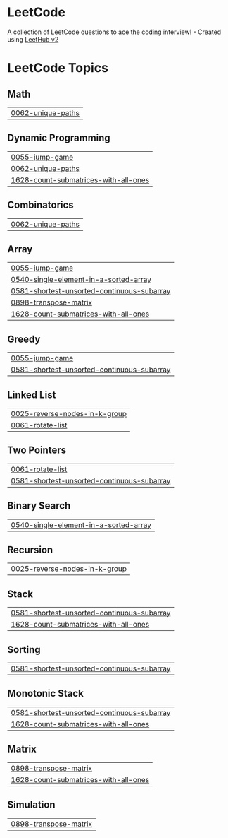 # LeetCode
A collection of LeetCode questions to ace the coding interview! - Created using [LeetHub v2](https://github.com/arunbhardwaj/LeetHub-2.0)

<!---LeetCode Topics Start-->
# LeetCode Topics
## Math
|  |
| ------- |
| [0062-unique-paths](https://github.com/NitinP5156/LeetCode/tree/master/0062-unique-paths) |
## Dynamic Programming
|  |
| ------- |
| [0055-jump-game](https://github.com/NitinP5156/LeetCode/tree/master/0055-jump-game) |
| [0062-unique-paths](https://github.com/NitinP5156/LeetCode/tree/master/0062-unique-paths) |
| [1628-count-submatrices-with-all-ones](https://github.com/NitinP5156/LeetCode/tree/master/1628-count-submatrices-with-all-ones) |
## Combinatorics
|  |
| ------- |
| [0062-unique-paths](https://github.com/NitinP5156/LeetCode/tree/master/0062-unique-paths) |
## Array
|  |
| ------- |
| [0055-jump-game](https://github.com/NitinP5156/LeetCode/tree/master/0055-jump-game) |
| [0540-single-element-in-a-sorted-array](https://github.com/NitinP5156/LeetCode/tree/master/0540-single-element-in-a-sorted-array) |
| [0581-shortest-unsorted-continuous-subarray](https://github.com/NitinP5156/LeetCode/tree/master/0581-shortest-unsorted-continuous-subarray) |
| [0898-transpose-matrix](https://github.com/NitinP5156/LeetCode/tree/master/0898-transpose-matrix) |
| [1628-count-submatrices-with-all-ones](https://github.com/NitinP5156/LeetCode/tree/master/1628-count-submatrices-with-all-ones) |
## Greedy
|  |
| ------- |
| [0055-jump-game](https://github.com/NitinP5156/LeetCode/tree/master/0055-jump-game) |
| [0581-shortest-unsorted-continuous-subarray](https://github.com/NitinP5156/LeetCode/tree/master/0581-shortest-unsorted-continuous-subarray) |
## Linked List
|  |
| ------- |
| [0025-reverse-nodes-in-k-group](https://github.com/NitinP5156/LeetCode/tree/master/0025-reverse-nodes-in-k-group) |
| [0061-rotate-list](https://github.com/NitinP5156/LeetCode/tree/master/0061-rotate-list) |
## Two Pointers
|  |
| ------- |
| [0061-rotate-list](https://github.com/NitinP5156/LeetCode/tree/master/0061-rotate-list) |
| [0581-shortest-unsorted-continuous-subarray](https://github.com/NitinP5156/LeetCode/tree/master/0581-shortest-unsorted-continuous-subarray) |
## Binary Search
|  |
| ------- |
| [0540-single-element-in-a-sorted-array](https://github.com/NitinP5156/LeetCode/tree/master/0540-single-element-in-a-sorted-array) |
## Recursion
|  |
| ------- |
| [0025-reverse-nodes-in-k-group](https://github.com/NitinP5156/LeetCode/tree/master/0025-reverse-nodes-in-k-group) |
## Stack
|  |
| ------- |
| [0581-shortest-unsorted-continuous-subarray](https://github.com/NitinP5156/LeetCode/tree/master/0581-shortest-unsorted-continuous-subarray) |
| [1628-count-submatrices-with-all-ones](https://github.com/NitinP5156/LeetCode/tree/master/1628-count-submatrices-with-all-ones) |
## Sorting
|  |
| ------- |
| [0581-shortest-unsorted-continuous-subarray](https://github.com/NitinP5156/LeetCode/tree/master/0581-shortest-unsorted-continuous-subarray) |
## Monotonic Stack
|  |
| ------- |
| [0581-shortest-unsorted-continuous-subarray](https://github.com/NitinP5156/LeetCode/tree/master/0581-shortest-unsorted-continuous-subarray) |
| [1628-count-submatrices-with-all-ones](https://github.com/NitinP5156/LeetCode/tree/master/1628-count-submatrices-with-all-ones) |
## Matrix
|  |
| ------- |
| [0898-transpose-matrix](https://github.com/NitinP5156/LeetCode/tree/master/0898-transpose-matrix) |
| [1628-count-submatrices-with-all-ones](https://github.com/NitinP5156/LeetCode/tree/master/1628-count-submatrices-with-all-ones) |
## Simulation
|  |
| ------- |
| [0898-transpose-matrix](https://github.com/NitinP5156/LeetCode/tree/master/0898-transpose-matrix) |
<!---LeetCode Topics End-->
